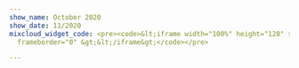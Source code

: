 ```yaml
---
show_name: October 2020
show_date: 11/2020
mixcloud_widget_code: <pre><code>&lt;iframe width="100%" height="120" src="https://www.mixcloud.com/widget/iframe/?hide_cover=1&amp;light=1&amp;feed=%2FMusicBoxRadioUK%2Fbass-cycle-monday-19th-october-2020%2F"
  frameborder="0" &gt;&lt;/iframe&gt;</code></pre>

---
```

